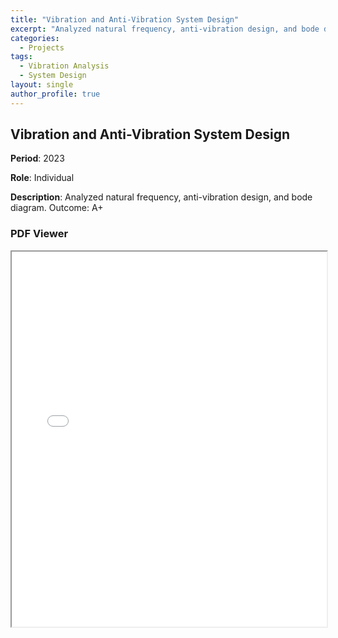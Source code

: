 ```yaml
---
title: "Vibration and Anti-Vibration System Design"
excerpt: "Analyzed natural frequency, anti-vibration design, and bode diagram. Achieved an A+ grade."
categories:
  - Projects
tags:
  - Vibration Analysis
  - System Design
layout: single
author_profile: true
---
```


## Vibration and Anti-Vibration System Design

**Period**: 2023

**Role**: Individual

**Description**: Analyzed natural frequency, anti-vibration design, and bode diagram. Outcome: A+

### PDF Viewer

<iframe src="/assets/pdf/진동/vibration-analysis.pdf" width="100%" height="600px"></iframe>
